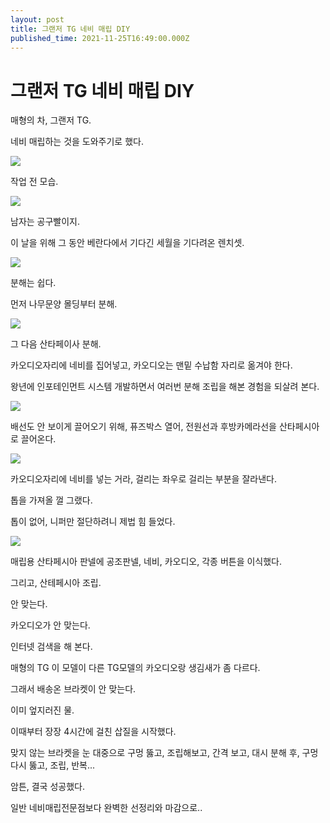 ```yaml
---
layout: post
title: 그랜저 TG 네비 매립 DIY
published_time: 2021-11-25T16:49:00.000Z
---
```


# 그랜저 TG 네비 매립 DIY


매형의 차, 그랜저 TG.

네비 매립하는 것을 도와주기로 했다.

![](../600x0/http/pds18.egloos.com/pds/202111/25/80/a0109780_619ed889d815f.jpg)

작업 전 모습.

![](../600x0/http/pds20.egloos.com/pds/202111/25/80/a0109780_619ed891164e5.jpg)

남자는 공구빨이지.

이 날을 위해 그 동안 베란다에서 기다긴 세월을 기다려온 렌치셋.

![](../600x0/http/pds18.egloos.com/pds/202111/25/80/a0109780_619ed88ac5c85.jpg)

분해는 쉽다.

먼저 나무문양 몰딩부터 분해.

![](../600x0/http/pds20.egloos.com/pds/202111/25/80/a0109780_619ed88bc31a9.jpg)

그 다음 산타페이사 분해.

카오디오자리에 네비를 집어넣고, 카오디오는 맨밑 수납함 자리로 옮겨야 한다.

왕년에 인포테인먼트 시스템 개발하면서 여러번 분해 조립을 해본 경험을 되살려 본다.

![](../600x0/http/pds20.egloos.com/pds/202111/25/80/a0109780_619ed893c0e89.jpg)

배선도 안 보이게 끌어오기 위해, 퓨즈박스 열어, 전원선과 후방카메라선을 산타페시아로 끌어온다.

![](../600x0/http/pds20.egloos.com/pds/202111/25/80/a0109780_619ed88fee9ab.jpg)

카오디오자리에 네비를 넣는 거라, 걸리는 좌우로 걸리는 부분을 잘라낸다.

톱을 가져올 껄 그랬다.

톱이 없어, 니퍼만 절단하려니 제법 힘 들었다.

![](../600x0/http/pds20.egloos.com/pds/202111/25/80/a0109780_619ed890709ae.jpg)

매립용 산타페시아 판넬에 공조판넬, 네비, 카오디오, 각종 버튼을 이식했다.

그리고, 산테페시아 조립.

안 맞는다.

카오디오가 안 맞는다.

인터넷 검색을 해 본다.

매형의 TG 이 모델이 다른 TG모델의 카오디오랑 생김새가 좀 다르다.

그래서 배송온 브라켓이 안 맞는다.

이미 엎지러진 물.

이때부터 장장 4시간에 걸친 삽질을 시작했다.

맞지 않는 브라켓을 눈 대중으로 구멍 뚫고, 조립해보고, 간격 보고, 대시 분해 후, 구멍 다시 뚫고, 조립, 반복...

암튼, 결국 성공했다.

일반 네비매립전문점보다 완벽한 선정리와 마감으로..

